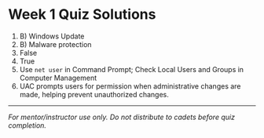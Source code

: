 # Week 1 Quiz Solutions

1. B) Windows Update
2. B) Malware protection
3. False
4. True
5. Use `net user` in Command Prompt; Check Local Users and Groups in Computer Management
6. UAC prompts users for permission when administrative changes are made, helping prevent unauthorized changes.

---
*For mentor/instructor use only. Do not distribute to cadets before quiz completion.*
